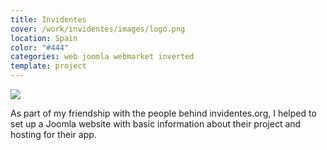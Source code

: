 ```yaml
---
title: Invidentes
cover: /work/invidentes/images/logo.png
location: Spain
color: "#444"
categories: web joomla webmarket inverted
template: project
---
```


![](/work/invidentes/images/1.png)

As part of my friendship with the people behind invidentes.org, I helped to set up a Joomla website with basic information about their project and hosting for their app.

